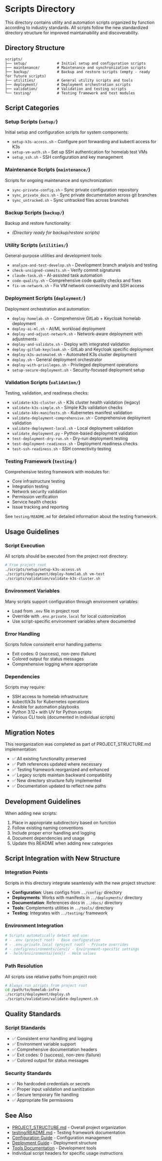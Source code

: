 # Scripts Directory

This directory contains utility and automation scripts organized by function according to industry standards. All scripts follow the new standardized directory structure for improved maintainability and discoverability.

## Directory Structure

```
scripts/
├── setup/              # Initial setup and configuration scripts
├── maintenance/        # Maintenance and synchronization scripts  
├── backup/             # Backup and restore scripts (empty - ready for future scripts)
├── utilities/          # General utility scripts and tools
├── deployment/         # Deployment orchestration scripts
├── validation/         # Validation and testing scripts
└── testing/            # Testing framework and test modules
```

## Script Categories

### Setup Scripts (`setup/`)
Initial setup and configuration scripts for system components:
- `setup-k3s-access.sh` - Configure port forwarding and kubectl access for K3s
- `setup-vm-auth.sh` - Set up SSH authentication for homelab test VMs
- `setup_ssh.sh` - SSH configuration and key management

### Maintenance Scripts (`maintenance/`)
Scripts for ongoing maintenance and synchronization:
- `sync-private-config.sh` - Sync private configuration repository
- `sync_private_docs.sh` - Sync private documentation across git branches
- `sync_untracked.sh` - Sync untracked files across branches

### Backup Scripts (`backup/`)
Backup and restore functionality:
- *(Directory ready for backup/restore scripts)*

### Utility Scripts (`utilities/`)
General-purpose utilities and development tools:
- `analyze-and-test-develop.sh` - Development branch analysis and testing
- `check-unsigned-commits.sh` - Verify commit signatures
- `claude-task.sh` - AI-assisted task automation
- `code-quality.sh` - Comprehensive code quality checks and fixes
- `fix-vm-network.sh` - Fix VM network connectivity and SSH access

### Deployment Scripts (`deployment/`)
Deployment orchestration and automation:
- `deploy-homelab.sh` - Comprehensive GitLab + Keycloak homelab deployment
- `deploy-ai-ml.sh` - AI/ML workload deployment
- `deploy-and-adjust-network.sh` - Network-aware deployment with adjustments
- `deploy-and-validate.sh` - Deploy with integrated validation
- `deploy-gitlab-keycloak.sh` - GitLab and Keycloak specific deployment
- `deploy-k3s-automated.sh` - Automated K3s cluster deployment
- `deploy.sh` - General deployment orchestrator
- `deploy-with-privileges.sh` - Privileged deployment operations
- `setup-secure-deployment.sh` - Security-focused deployment setup

### Validation Scripts (`validation/`)
Testing, validation, and readiness checks:
- `validate-k3s-cluster.sh` - K3s cluster health validation (legacy)
- `validate-k3s-simple.sh` - Simple K3s validation checks
- `validate-k8s-manifests.sh` - Kubernetes manifest validation
- `validate-deployment-comprehensive.sh` - Comprehensive deployment validation
- `validate-deployment-local.sh` - Local deployment validation
- `validate_deployment.py` - Python-based deployment validation
- `test-deployment-dry-run.sh` - Dry-run deployment testing
- `test-deployment-readiness.sh` - Deployment readiness checks
- `test-ssh-readiness.sh` - SSH connectivity testing

### Testing Framework (`testing/`)
Comprehensive testing framework with modules for:
- Core infrastructure testing
- Integration testing
- Network security validation
- Permission verification
- Service health checks
- Issue tracking and reporting

See `testing/README.md` for detailed information about the testing framework.

## Usage Guidelines

### Script Execution
All scripts should be executed from the project root directory:
```bash
# From project root
./scripts/setup/setup-k3s-access.sh
./scripts/deployment/deploy-homelab.sh vm-test
./scripts/validation/validate-k3s-cluster.sh
```

### Environment Variables
Many scripts support configuration through environment variables:
- Load from `.env` file in project root
- Override with `.env.private.local` for local customization
- Use script-specific environment variables where documented

### Error Handling
Scripts follow consistent error handling patterns:
- Exit codes: 0 (success), non-zero (failure)
- Colored output for status messages
- Comprehensive logging where appropriate

### Dependencies
Scripts may require:
- SSH access to homelab infrastructure
- kubectl/k3s for Kubernetes operations
- Ansible for automation playbooks
- Python 3.12+ with UV for Python scripts
- Various CLI tools (documented in individual scripts)

## Migration Notes

This reorganization was completed as part of PROJECT_STRUCTURE.md implementation:
- ✅ All existing functionality preserved
- ✅ Path references updated where necessary  
- ✅ Testing framework reorganized and enhanced
- ✅ Legacy scripts maintain backward compatibility
- ✅ New directory structure fully implemented
- ✅ Documentation updated to reflect new paths

## Development Guidelines

When adding new scripts:
1. Place in appropriate subdirectory based on function
2. Follow existing naming conventions
3. Include proper error handling and logging
4. Document dependencies and usage
5. Update this README when adding new categories

## Script Integration with New Structure

### Integration Points
Scripts in this directory integrate seamlessly with the new project structure:

- **Configuration**: Uses configs from `../config/` directory
- **Deployments**: Works with manifests in `../deployments/` directory  
- **Documentation**: References docs in `../docs/` directory
- **Tools**: Complements utilities in `../tools/` directory
- **Testing**: Integrates with `../testing/` framework

### Environment Integration
```bash
# Scripts automatically detect and use:
# - .env (project root) - Base configuration
# - .env.private.local (project root) - Private overrides
# - config/environments/{env}/ - Environment-specific settings
# - helm/environments/{env}/ - Helm values
```

### Path Resolution
All scripts use relative paths from project root:
```bash
# Always run scripts from project root
cd /path/to/homelab-infra
./scripts/deployment/deploy.sh
./scripts/validation/validate-deployment.sh
```

## Quality Standards

### Script Standards
- ✅ Consistent error handling and logging
- ✅ Environment variable support
- ✅ Comprehensive documentation headers
- ✅ Exit codes: 0 (success), non-zero (failure)
- ✅ Colored output for status messages

### Security Standards
- ✅ No hardcoded credentials or secrets
- ✅ Proper input validation and sanitization
- ✅ Secure temporary file handling
- ✅ Appropriate file permissions

## See Also

- [PROJECT_STRUCTURE.md](../PROJECT_STRUCTURE.md) - Overall project organization
- [testing/README.md](testing/README.md) - Testing framework documentation
- [Configuration Guide](../config/README.md) - Configuration management
- [Deployment Guide](../deployments/README.md) - Deployment structure
- [Tools Documentation](../tools/README.md) - Development tools
- Individual script headers for specific usage instructions
